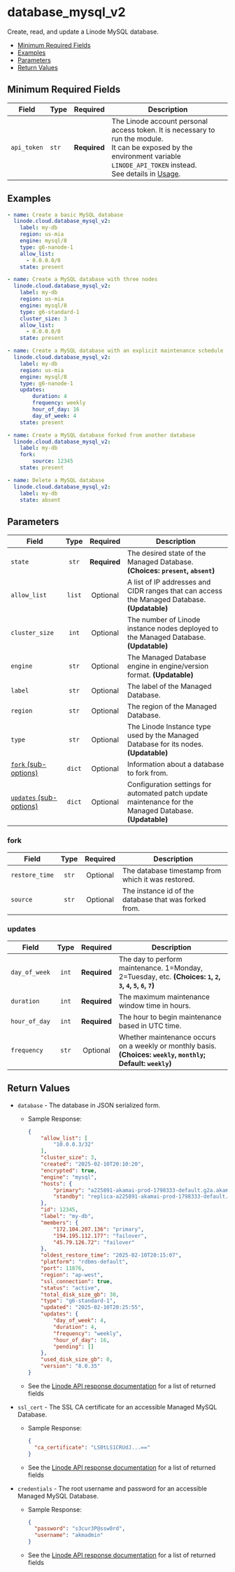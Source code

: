 # database_mysql_v2

Create, read, and update a Linode MySQL database.

- [Minimum Required Fields](#minimum-required-fields)
- [Examples](#examples)
- [Parameters](#parameters)
- [Return Values](#return-values)

## Minimum Required Fields
| Field       | Type  | Required     | Description                                                                                                                                                                                                              |
|-------------|-------|--------------|--------------------------------------------------------------------------------------------------------------------------------------------------------------------------------------------------------------------------|
| `api_token` | `str` | **Required** | The Linode account personal access token. It is necessary to run the module. <br/>It can be exposed by the environment variable `LINODE_API_TOKEN` instead. <br/>See details in [Usage](https://github.com/linode/ansible_linode?tab=readme-ov-file#usage). |

## Examples

```yaml
- name: Create a basic MySQL database
  linode.cloud.database_mysql_v2:
    label: my-db
    region: us-mia
    engine: mysql/8
    type: g6-nanode-1
    allow_list:
      - 0.0.0.0/0
    state: present
```

```yaml
- name: Create a MySQL database with three nodes
  linode.cloud.database_mysql_v2:
    label: my-db
    region: us-mia
    engine: mysql/8
    type: g6-standard-1
    cluster_size: 3
    allow_list:
      - 0.0.0.0/0
    state: present
```

```yaml
- name: Create a MySQL database with an explicit maintenance schedule
  linode.cloud.database_mysql_v2:
    label: my-db
    region: us-mia
    engine: mysql/8
    type: g6-nanode-1
    updates:
        duration: 4
        frequency: weekly
        hour_of_day: 16
        day_of_week: 4
    state: present
```

```yaml
- name: Create a MySQL database forked from another database
  linode.cloud.database_mysql_v2:
    label: my-db
    fork:
        source: 12345
    state: present
```

```yaml
- name: Delete a MySQL database
  linode.cloud.database_mysql_v2:
    label: my-db
    state: absent
```


## Parameters

| Field     | Type | Required | Description                                                                  |
|-----------|------|----------|------------------------------------------------------------------------------|
| `state` | <center>`str`</center> | <center>**Required**</center> | The desired state of the Managed Database.  **(Choices: `present`, `absent`)** |
| `allow_list` | <center>`list`</center> | <center>Optional</center> | A list of IP addresses and CIDR ranges that can access the Managed Database.  **(Updatable)** |
| `cluster_size` | <center>`int`</center> | <center>Optional</center> | The number of Linode instance nodes deployed to the Managed Database.  **(Updatable)** |
| `engine` | <center>`str`</center> | <center>Optional</center> | The Managed Database engine in engine/version format.  **(Updatable)** |
| `label` | <center>`str`</center> | <center>Optional</center> | The label of the Managed Database.   |
| `region` | <center>`str`</center> | <center>Optional</center> | The region of the Managed Database.   |
| `type` | <center>`str`</center> | <center>Optional</center> | The Linode Instance type used by the Managed Database for its nodes.  **(Updatable)** |
| [`fork` (sub-options)](#fork) | <center>`dict`</center> | <center>Optional</center> | Information about a database to fork from.   |
| [`updates` (sub-options)](#updates) | <center>`dict`</center> | <center>Optional</center> | Configuration settings for automated patch update maintenance for the Managed Database.  **(Updatable)** |

### fork

| Field     | Type | Required | Description                                                                  |
|-----------|------|----------|------------------------------------------------------------------------------|
| `restore_time` | <center>`str`</center> | <center>Optional</center> | The database timestamp from which it was restored.   |
| `source` | <center>`str`</center> | <center>Optional</center> | The instance id of the database that was forked from.   |

### updates

| Field     | Type | Required | Description                                                                  |
|-----------|------|----------|------------------------------------------------------------------------------|
| `day_of_week` | <center>`int`</center> | <center>**Required**</center> | The day to perform maintenance. 1=Monday, 2=Tuesday, etc.  **(Choices: `1`, `2`, `3`, `4`, `5`, `6`, `7`)** |
| `duration` | <center>`int`</center> | <center>**Required**</center> | The maximum maintenance window time in hours.   |
| `hour_of_day` | <center>`int`</center> | <center>**Required**</center> | The hour to begin maintenance based in UTC time.   |
| `frequency` | <center>`str`</center> | <center>Optional</center> | Whether maintenance occurs on a weekly or monthly basis.  **(Choices: `weekly`, `monthly`; Default: `weekly`)** |

## Return Values

- `database` - The database in JSON serialized form.

    - Sample Response:
        ```json
        {
            "allow_list": [
                "10.0.0.3/32"
            ],
            "cluster_size": 3,
            "created": "2025-02-10T20:10:20",
            "encrypted": true,
            "engine": "mysql",
            "hosts": {
                "primary": "a225891-akamai-prod-1798333-default.g2a.akamaidb.net",
                "standby": "replica-a225891-akamai-prod-1798333-default.g2a.akamaidb.net"
            },
            "id": 12345,
            "label": "my-db",
            "members": {
                "172.104.207.136": "primary",
                "194.195.112.177": "failover",
                "45.79.126.72": "failover"
            },
            "oldest_restore_time": "2025-02-10T20:15:07",
            "platform": "rdbms-default",
            "port": 11876,
            "region": "ap-west",
            "ssl_connection": true,
            "status": "active",
            "total_disk_size_gb": 30,
            "type": "g6-standard-1",
            "updated": "2025-02-10T20:25:55",
            "updates": {
                "day_of_week": 4,
                "duration": 4,
                "frequency": "weekly",
                "hour_of_day": 16,
                "pending": []
            },
            "used_disk_size_gb": 0,
            "version": "8.0.35"
        }
        ```
    - See the [Linode API response documentation](https://techdocs.akamai.com/linode-api/reference/get-databases-mysql-instance) for a list of returned fields


- `ssl_cert` - The SSL CA certificate for an accessible Managed MySQL Database.

    - Sample Response:
        ```json
        {
          "ca_certificate": "LS0tLS1CRUdJ...=="
        }
        ```
    - See the [Linode API response documentation](https://techdocs.akamai.com/linode-api/reference/get-databases-mysql-instance-ssl) for a list of returned fields


- `credentials` - The root username and password for an accessible Managed MySQL Database.

    - Sample Response:
        ```json
        {
          "password": "s3cur3P@ssw0rd",
          "username": "akmadmin"
        }
        ```
    - See the [Linode API response documentation](https://techdocs.akamai.com/linode-api/reference/get-databases-mysql-instance-credentials) for a list of returned fields


